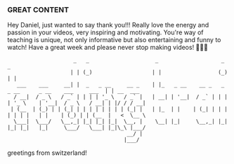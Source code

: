### GREAT CONTENT
Hey Daniel, just wanted to say thank you!!! Really love the energy and passion in your videos, very inspiring and motivating. You're way of teaching is unique, not only informative but also entertaining and funny to watch! Have a great week and please never stop making videos! :rocket::fire::100: <br>
```
                     _   _                     _                    _                                   _          
                    | | (_)                   | |                  (_)                                 | |         
   ___    ___     __| |  _   _ __     __ _    | |_   _ __    __ _   _   _ __      _ __    ___     ___  | | __  ___ 
  / __|  / _ \   / _` | | | | '_ \   / _` |   | __| | '__|  / _` | | | | '_ \    | '__|  / _ \   / __| | |/ / / __|
 | (__  | (_) | | (_| | | | | | | | | (_| |   | |_  | |    | (_| | | | | | | |   | |    | (_) | | (__  |   <  \__ \
  \___|  \___/   \__,_| |_| |_| |_|  \__, |    \__| |_|     \__,_| |_| |_| |_|   |_|     \___/   \___| |_|\_\ |___/
                                      __/ |                                                                        
                                     |___/                                                                         
```
greetings from switzerland! 
